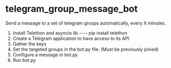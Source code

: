 # telegram_group_message_bot
Send a message to a set of telegram groups automatically, every X minutes.


1. Install Telethon and asyncio lib ---- pip install telethon
2. Create a Telegram application to have access to its API
3. Gather the keys 
4. Set the targeted groups in the bot.py file. (Must be previously joined)
5. Configure a message in bot.py
6. Run bot.py
